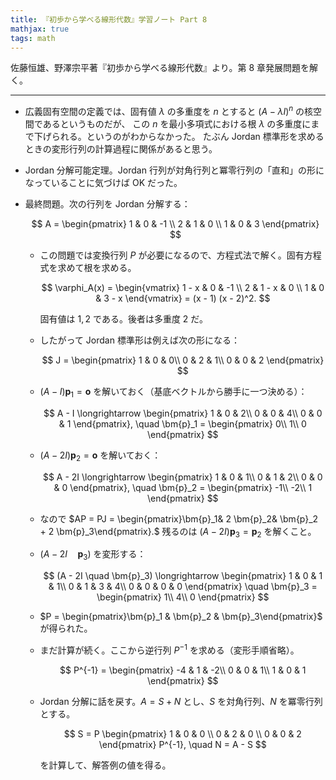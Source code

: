 ```yaml
---
title: 『初歩から学べる線形代数』学習ノート Part 8
mathjax: true
tags: math
---
```


佐藤恒雄、野澤宗平著『初歩から学べる線形代数』より。第 8 章発展問題を解く。

----

* 広義固有空間の定義では、固有値 $\lambda$ の多重度を $n$ とすると $(A - \lambda I)^n$ の核空間であるというものだが、
  この $n$ を最小多項式における根 $\lambda$ の多重度にまで下げられる。というのがわからなかった。
  たぶん Jordan 標準形を求めるときの変形行列の計算過程に関係があると思う。
* Jordan 分解可能定理。Jordan 行列が対角行列と冪零行列の「直和」の形になっていることに気づけば OK だった。
* 最終問題。次の行列を Jordan 分解する：

  $$
  A =
  \begin{pmatrix}
  1 & 0 & -1 \\
  2 & 1 & 0 \\
  1 & 0 & 3
  \end{pmatrix}
  $$

  * この問題では変換行列 $P$ が必要になるので、方程式法で解く。固有方程式を求めて根を求める。

    $$
    \varphi_A(x) =
    \begin{vmatrix}
    1 - x &     0 & -1 \\
    2     & 1 - x & 0 \\
    1     &     0 & 3 - x
    \end{vmatrix}
    = (x - 1) (x - 2)^2.
    $$

    固有値は $1, 2$ である。後者は多重度 2 だ。
  * したがって Jordan 標準形は例えば次の形になる：

    $$
    J =
    \begin{pmatrix}
    1 & 0 & 0\\
    0 & 2 & 1\\
    0 & 0 & 2
    \end{pmatrix}
    $$

  * $(A - I)\bm{p}_1 = \bm{o}$ を解いておく（基底ベクトルから勝手に一つ決める）：

    $$
    A - I \longrightarrow
    \begin{pmatrix}
    1 & 0 & 2\\
    0 & 0 & 4\\
    0 & 0 & 1
    \end{pmatrix},
    \quad
    \bm{p}_1 =
    \begin{pmatrix}
    0\\
    1\\
    0
    \end{pmatrix}
    $$

  * $(A - 2I)\bm{p}_2 = \bm{o}$ を解いておく：

    $$
    A - 2I \longrightarrow
    \begin{pmatrix}
    1 & 0 & 1\\
    0 & 1 & 2\\
    0 & 0 & 0
    \end{pmatrix},
    \quad
    \bm{p}_2 =
    \begin{pmatrix}
    -1\\
    -2\\
    1
    \end{pmatrix}
    $$

  * なので $AP = PJ = \begin{pmatrix}\bm{p}_1& 2 \bm{p}_2& \bm{p}_2 + 2 \bm{p}_3\end{pmatrix}.$
    残るのは $(A - 2I)\bm{p}_3 = \bm{p}_2$ を解くこと。
  * $(A - 2I \quad \bm{p}_3)$ を変形する：

    $$
    (A - 2I \quad \bm{p}_3) \longrightarrow
    \begin{pmatrix}
    1 & 0 & 1 & 1\\
    0 & 1 & 3 & 4\\
    0 & 0 & 0 & 0
    \end{pmatrix}
    \quad
    \bm{p}_3 =
    \begin{pmatrix}
    1\\
    4\\
    0
    \end{pmatrix}
    $$

  * $P = \begin{pmatrix}\bm{p}_1 & \bm{p}_2 & \bm{p}_3\end{pmatrix}$ が得られた。
  * まだ計算が続く。ここから逆行列 $P^{-1}$ を求める（変形手順省略）。

    $$
    P^{-1} =
    \begin{pmatrix}
    -4 & 1 & -2\\
     0 & 0 &  1\\
     1 & 0 &  1
    \end{pmatrix}
    $$

  * Jordan 分解に話を戻す。$A = S + N$ とし、$S$ を対角行列、$N$ を冪零行列とする。

    $$
    S = P \begin{pmatrix}
    1 & 0 & 0 \\
    0 & 2 & 0 \\
    0 & 0 & 2
    \end{pmatrix}
    P^{-1},
    \quad
    N = A - S
    $$

    を計算して、解答例の値を得る。
